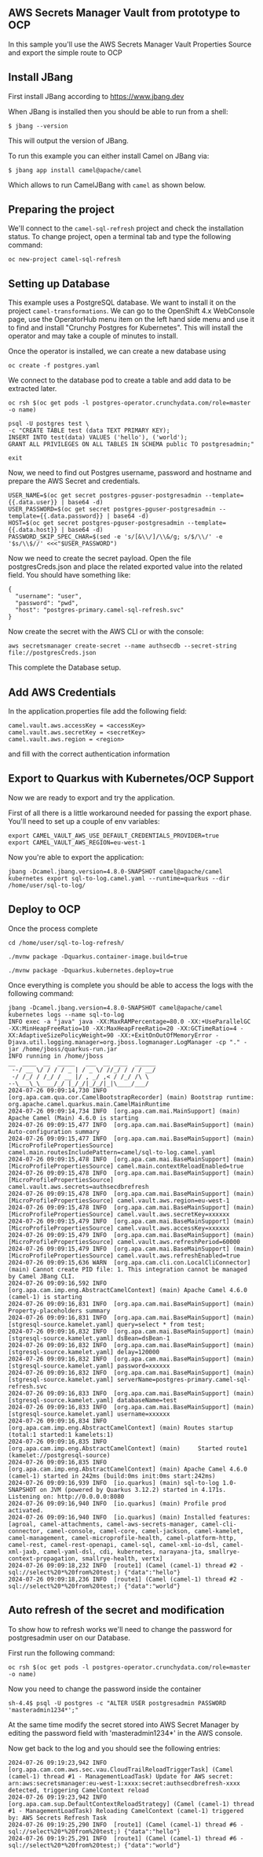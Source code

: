## AWS Secrets Manager Vault from prototype to OCP

In this sample you'll use the AWS Secrets Manager Vault Properties Source and export the simple route to OCP

## Install JBang

First install JBang according to https://www.jbang.dev

When JBang is installed then you should be able to run from a shell:

```
$ jbang --version
```

This will output the version of JBang.

To run this example you can either install Camel on JBang via:

```
$ jbang app install camel@apache/camel
```

Which allows to run CamelJBang with `camel` as shown below.

## Preparing the project

We'll connect to the `camel-sql-refresh` project and check the installation status. To change project, open a terminal tab and type the following command:

```
oc new-project camel-sql-refresh
```

## Setting up Database

This example uses a PostgreSQL database. We want to install it on the project `camel-transformations`. We can go to the OpenShift 4.x WebConsole page, use the OperatorHub menu item on the left hand side menu and use it to find and install "Crunchy Postgres for Kubernetes". This will install the operator and may take a couple of minutes to install.

Once the operator is installed, we can create a new database using

```
oc create -f postgres.yaml
```

We connect to the database pod to create a table and add data to be extracted later.

```
oc rsh $(oc get pods -l postgres-operator.crunchydata.com/role=master -o name)
```

```
psql -U postgres test \
-c "CREATE TABLE test (data TEXT PRIMARY KEY);
INSERT INTO test(data) VALUES ('hello'), ('world');
GRANT ALL PRIVILEGES ON ALL TABLES IN SCHEMA public TO postgresadmin;"
```
```
exit
```

Now, we need to find out Postgres username, password and hostname and prepare the AWS Secret and credentials.

```
USER_NAME=$(oc get secret postgres-pguser-postgresadmin --template={{.data.user}} | base64 -d)
USER_PASSWORD=$(oc get secret postgres-pguser-postgresadmin --template={{.data.password}} | base64 -d)
HOST=$(oc get secret postgres-pguser-postgresadmin --template={{.data.host}} | base64 -d)
PASSWORD_SKIP_SPEC_CHAR=$(sed -e 's/[&\\/]/\\&/g; s/$/\\/' -e '$s/\\$//' <<<"$USER_PASSWORD")
```

Now we need to create the secret payload. Open the file postgresCreds.json and place the related exported value into the related field. You should have something like:

```
{
  "username": "user",
  "password": "pwd",
  "host": "postgres-primary.camel-sql-refresh.svc"
}
```

Now create the secret with the AWS CLI or with the console:

```
aws secretsmanager create-secret --name authsecdb --secret-string file://postgresCreds.json
```

This complete the Database setup.

## Add AWS Credentials

In the application.properties file add the following field:

```
camel.vault.aws.accessKey = <accessKey>
camel.vault.aws.secretKey = <secretKey>
camel.vault.aws.region = <region>
```

and fill with the correct authentication information

## Export to Quarkus with Kubernetes/OCP Support

Now we are ready to export and try the application.

First of all there is a little workaround needed for passing the export phase. You'll need to set up a couple of env variables:

```
export CAMEL_VAULT_AWS_USE_DEFAULT_CREDENTIALS_PROVIDER=true
export CAMEL_VAULT_AWS_REGION=eu-west-1
```

Now you're able to export the application:

```
jbang -Dcamel.jbang.version=4.8.0-SNAPSHOT camel@apache/camel kubernetes export sql-to-log.camel.yaml --runtime=quarkus --dir /home/user/sql-to-log/
```

## Deploy to OCP

Once the process complete

```
cd /home/user/sql-to-log-refresh/

./mvnw package -Dquarkus.container-image.build=true

./mvnw package -Dquarkus.kubernetes.deploy=true
```

Once everything is complete you should be able to access the logs with the following command:

```
jbang -Dcamel.jbang.version=4.8.0-SNAPSHOT camel@apache/camel kubernetes logs --name sql-to-log
INFO exec -a "java" java -XX:MaxRAMPercentage=80.0 -XX:+UseParallelGC -XX:MinHeapFreeRatio=10 -XX:MaxHeapFreeRatio=20 -XX:GCTimeRatio=4 -XX:AdaptiveSizePolicyWeight=90 -XX:+ExitOnOutOfMemoryError -Djava.util.logging.manager=org.jboss.logmanager.LogManager -cp "." -jar /home/jboss/quarkus-run.jar 
INFO running in /home/jboss
__  ____  __  _____   ___  __ ____  ______ 
 --/ __ \/ / / / _ | / _ \/ //_/ / / / __/ 
 -/ /_/ / /_/ / __ |/ , _/ ,< / /_/ /\ \   
--\___\_\____/_/ |_/_/|_/_/|_|\____/___/   
2024-07-26 09:09:14,730 INFO  [org.apa.cam.qua.cor.CamelBootstrapRecorder] (main) Bootstrap runtime: org.apache.camel.quarkus.main.CamelMainRuntime
2024-07-26 09:09:14,734 INFO  [org.apa.cam.mai.MainSupport] (main) Apache Camel (Main) 4.6.0 is starting
2024-07-26 09:09:15,477 INFO  [org.apa.cam.mai.BaseMainSupport] (main) Auto-configuration summary
2024-07-26 09:09:15,477 INFO  [org.apa.cam.mai.BaseMainSupport] (main)     [MicroProfilePropertiesSource] camel.main.routesIncludePattern=camel/sql-to-log.camel.yaml
2024-07-26 09:09:15,478 INFO  [org.apa.cam.mai.BaseMainSupport] (main)     [MicroProfilePropertiesSource] camel.main.contextReloadEnabled=true
2024-07-26 09:09:15,478 INFO  [org.apa.cam.mai.BaseMainSupport] (main)     [MicroProfilePropertiesSource] camel.vault.aws.secrets=authsecdbrefresh
2024-07-26 09:09:15,478 INFO  [org.apa.cam.mai.BaseMainSupport] (main)     [MicroProfilePropertiesSource] camel.vault.aws.region=eu-west-1
2024-07-26 09:09:15,478 INFO  [org.apa.cam.mai.BaseMainSupport] (main)     [MicroProfilePropertiesSource] camel.vault.aws.secretKey=xxxxxx
2024-07-26 09:09:15,479 INFO  [org.apa.cam.mai.BaseMainSupport] (main)     [MicroProfilePropertiesSource] camel.vault.aws.accessKey=xxxxxx
2024-07-26 09:09:15,479 INFO  [org.apa.cam.mai.BaseMainSupport] (main)     [MicroProfilePropertiesSource] camel.vault.aws.refreshPeriod=60000
2024-07-26 09:09:15,479 INFO  [org.apa.cam.mai.BaseMainSupport] (main)     [MicroProfilePropertiesSource] camel.vault.aws.refreshEnabled=true
2024-07-26 09:09:15,636 WARN  [org.apa.cam.cli.con.LocalCliConnector] (main) Cannot create PID file: 1. This integration cannot be managed by Camel JBang CLI.
2024-07-26 09:09:16,592 INFO  [org.apa.cam.imp.eng.AbstractCamelContext] (main) Apache Camel 4.6.0 (camel-1) is starting
2024-07-26 09:09:16,831 INFO  [org.apa.cam.mai.BaseMainSupport] (main) Property-placeholders summary
2024-07-26 09:09:16,831 INFO  [org.apa.cam.mai.BaseMainSupport] (main)     [stgresql-source.kamelet.yaml] query=select * from test;
2024-07-26 09:09:16,832 INFO  [org.apa.cam.mai.BaseMainSupport] (main)     [stgresql-source.kamelet.yaml] dsBean=dsBean-1
2024-07-26 09:09:16,832 INFO  [org.apa.cam.mai.BaseMainSupport] (main)     [stgresql-source.kamelet.yaml] delay=120000
2024-07-26 09:09:16,832 INFO  [org.apa.cam.mai.BaseMainSupport] (main)     [stgresql-source.kamelet.yaml] password=xxxxxx
2024-07-26 09:09:16,832 INFO  [org.apa.cam.mai.BaseMainSupport] (main)     [stgresql-source.kamelet.yaml] serverName=postgres-primary.camel-sql-refresh.svc
2024-07-26 09:09:16,833 INFO  [org.apa.cam.mai.BaseMainSupport] (main)     [stgresql-source.kamelet.yaml] databaseName=test
2024-07-26 09:09:16,833 INFO  [org.apa.cam.mai.BaseMainSupport] (main)     [stgresql-source.kamelet.yaml] username=xxxxxx
2024-07-26 09:09:16,834 INFO  [org.apa.cam.imp.eng.AbstractCamelContext] (main) Routes startup (total:1 started:1 kamelets:1)
2024-07-26 09:09:16,835 INFO  [org.apa.cam.imp.eng.AbstractCamelContext] (main)     Started route1 (kamelet://postgresql-source)
2024-07-26 09:09:16,835 INFO  [org.apa.cam.imp.eng.AbstractCamelContext] (main) Apache Camel 4.6.0 (camel-1) started in 242ms (build:0ms init:0ms start:242ms)
2024-07-26 09:09:16,939 INFO  [io.quarkus] (main) sql-to-log 1.0-SNAPSHOT on JVM (powered by Quarkus 3.12.2) started in 4.171s. Listening on: http://0.0.0.0:8080
2024-07-26 09:09:16,940 INFO  [io.quarkus] (main) Profile prod activated. 
2024-07-26 09:09:16,940 INFO  [io.quarkus] (main) Installed features: [agroal, camel-attachments, camel-aws-secrets-manager, camel-cli-connector, camel-console, camel-core, camel-jackson, camel-kamelet, camel-management, camel-microprofile-health, camel-platform-http, camel-rest, camel-rest-openapi, camel-sql, camel-xml-io-dsl, camel-xml-jaxb, camel-yaml-dsl, cdi, kubernetes, narayana-jta, smallrye-context-propagation, smallrye-health, vertx]
2024-07-26 09:09:18,232 INFO  [route1] (Camel (camel-1) thread #2 - sql://select%20*%20from%20test;) {"data":"hello"}
2024-07-26 09:09:18,236 INFO  [route1] (Camel (camel-1) thread #2 - sql://select%20*%20from%20test;) {"data":"world"}
```

## Auto refresh of the secret and modification

To show how to refresh works we'll need to change the password for postgresadmin user on our Database.

First run the following command:

```
oc rsh $(oc get pods -l postgres-operator.crunchydata.com/role=master -o name)
```

Now you need to change the password inside the container

```
sh-4.4$ psql -U postgres -c "ALTER USER postgresadmin PASSWORD 'masteradmin1234*';"
```

At the same time modify the secret stored into AWS Secret Manager by editing the password field with 'masteradmin1234*' in the AWS console.

Now get back to the log and you should see the following entries:

```
2024-07-26 09:19:23,942 INFO  [org.apa.cam.com.aws.sec.vau.CloudTrailReloadTriggerTask] (Camel (camel-1) thread #1 - ManagementLoadTask) Update for AWS secret: arn:aws:secretsmanager:eu-west-1:xxxx:secret:authsecdbrefresh-xxxx detected, triggering CamelContext reload
2024-07-26 09:19:23,942 INFO  [org.apa.cam.sup.DefaultContextReloadStrategy] (Camel (camel-1) thread #1 - ManagementLoadTask) Reloading CamelContext (camel-1) triggered by: AWS Secrets Refresh Task
2024-07-26 09:19:25,290 INFO  [route1] (Camel (camel-1) thread #6 - sql://select%20*%20from%20test;) {"data":"hello"}
2024-07-26 09:19:25,291 INFO  [route1] (Camel (camel-1) thread #6 - sql://select%20*%20from%20test;) {"data":"world"}
```
